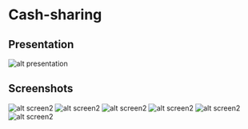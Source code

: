 Cash-sharing
=

Presentation
---

![alt presentation](./present-extend.gif "Title")

Screenshots
---

![alt screen2](./present-hack.png)
![alt screen2](./present-view-all.png)
![alt screen2](./present2.png)
![alt screen2](./present-black.png)
![alt screen2](./present-dark-view.png)
![alt screen2](./present-dark-start.png)